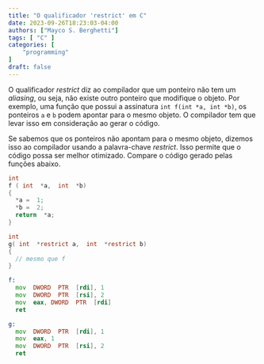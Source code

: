 ```yaml
---
title: "O qualificador 'restrict' em C"
date: 2023-09-26T18:23:03-04:00
authors: ["Mayco S. Berghetti"]
tags: [ "C" ]
categories: [
    "programming"
]
draft: false
---
```


O qualificador *restrict* diz ao compilador que um ponteiro não tem um *aliasing*,
ou seja, não existe outro ponteiro que modifique o objeto. Por exemplo, uma função
que possui a assinatura `int f(int *a, int *b)`, os ponteiros `a` e `b` podem apontar para o mesmo objeto. O compilador tem que levar isso em consideração ao gerar o código.

Se sabemos que os ponteiros não apontam para o mesmo objeto, dizemos isso ao compilador usando a palavra-chave *restrict*.  Isso permite que o código possa ser melhor otimizado. Compare o código gerado pelas funções abaixo.

```c
int
f ( int  *a,  int  *b)
{
  *a =  1;
  *b =  2;
  return  *a;
}

int
g( int  *restrict a,  int  *restrict b)
{
  // mesmo que f
}
```

```asm
f:
  mov  DWORD  PTR  [rdi], 1
  mov  DWORD  PTR  [rsi], 2
  mov  eax, DWORD  PTR  [rdi]
  ret

g:
  mov  DWORD  PTR  [rdi], 1
  mov  eax, 1
  mov  DWORD  PTR  [rsi], 2
  ret
```

<!--stackedit_data:
eyJoaXN0b3J5IjpbMTAwODk3OTg5MiwtMTYyMDU1MDA0NCwtMT
AxMDEzODg4MiwyMDEwMTY5NzkxLDE5NTMwNzY2MTksODMxMDgw
MDIsLTEzMDc5NDM3NzgsMTg1MDk5MDI0NCwtNjAxNjY5Njk0XX
0=
-->